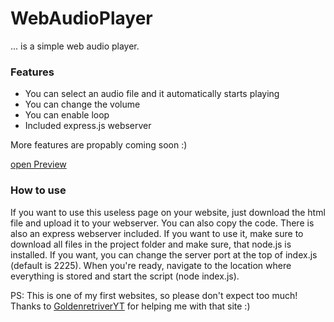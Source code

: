 # WebAudioPlayer
 ... is a simple web audio player.
 
 ### Features
 - You can select an audio file and it automatically starts playing
 - You can change the volume
 - You can enable loop
 - Included express.js webserver

More features are propably coming soon :)

[open Preview](https://manolol1.github.io/WebAudioPlayer/project/webaudioplayer.html)

### How to use
If you want to use this useless page on your website, just download the html file and upload it to your webserver. You can also copy the code.
There is also an express webserver included. If you want to use it, make sure to download all files in the project folder and make sure, that node.js is installed.
If you want, you can change the server port at the top of index.js (default is 2225). When you're ready, navigate to the location where everything is stored and start the script (node index.js).

PS: This is one of my first websites, so please don't expect too much!
Thanks to [GoldenretriverYT](https://github.com/GoldenretriverYT) for helping me with that site :)
